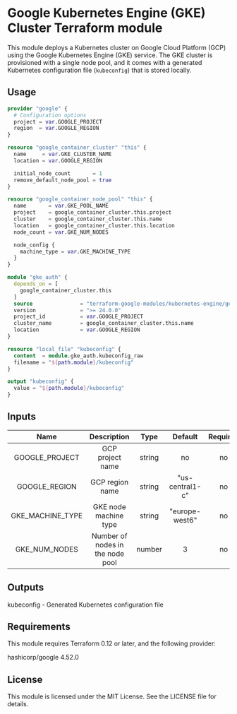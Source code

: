 # Google Kubernetes Engine (GKE) Cluster Terraform module

This module deploys a Kubernetes cluster on Google Cloud Platform (GCP) using the Google Kubernetes Engine (GKE) service. The GKE cluster is provisioned with a single node pool, and it comes with a generated Kubernetes configuration file (`kubeconfig`) that is stored locally.

## Usage

```terraform
provider "google" {
  # Configuration options
  project = var.GOOGLE_PROJECT
  region  = var.GOOGLE_REGION
}

resource "google_container_cluster" "this" {
  name     = var.GKE_CLUSTER_NAME
  location = var.GOOGLE_REGION

  initial_node_count       = 1
  remove_default_node_pool = true
}

resource "google_container_node_pool" "this" {
  name       = var.GKE_POOL_NAME
  project    = google_container_cluster.this.project
  cluster    = google_container_cluster.this.name
  location   = google_container_cluster.this.location
  node_count = var.GKE_NUM_NODES

  node_config {
    machine_type = var.GKE_MACHINE_TYPE
  }
}

module "gke_auth" {
  depends_on = [
    google_container_cluster.this
  ]
  source               = "terraform-google-modules/kubernetes-engine/google//modules/auth"
  version              = ">= 24.0.0"
  project_id           = var.GOOGLE_PROJECT
  cluster_name         = google_container_cluster.this.name
  location             = var.GOOGLE_REGION
}

resource "local_file" "kubeconfig" {
  content  = module.gke_auth.kubeconfig_raw
  filename = "${path.module}/kubeconfig"
}

output "kubeconfig" {
  value = "${path.module}/kubeconfig"
}
```

## Inputs

|       Name       |            Description           |  Type  |     Default     | Required |
|:----------------:|:--------------------------------:|:------:|:---------------:|:--------:|
| GOOGLE_PROJECT   | GCP project name                 | string | no              |    no    |
| GOOGLE_REGION    | GCP region name                  | string | "us-central1-c" |    no    |
| GKE_MACHINE_TYPE | GKE node machine type            | string | "europe-west6"      |    no    |
| GKE_NUM_NODES    | Number of nodes in the node pool | number | 3               |    no    |

## Outputs
kubeconfig - Generated Kubernetes configuration file

## Requirements
This module requires Terraform 0.12 or later, and the following provider:

hashicorp/google 4.52.0

## License
This module is licensed under the MIT License. See the LICENSE file for details.

